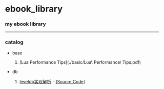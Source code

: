 # ebook_library
### my ebook library

******
### catalog
- base
  1. [Lua Performance Tips](./basic/Lua\ Performance\ Tips.pdf)

- db
  1. [leveldb实现解析](./db/leveldb/leveldb实现解析.pdf) - [[Source Code]](https://github.com/google/leveldb)

<!-- Not read yet...

- progrma
  1. [网络多人游戏架构与编程](program/网络多人游戏架构与编程.pdf)

  -->
